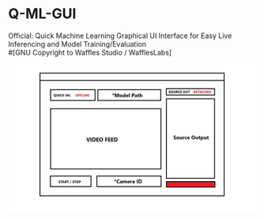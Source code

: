 # Q-ML-GUI
Official: Quick Machine Learning Graphical UI Interface for Easy Live Inferencing and Model Training/Evaluation\
#[GNU Copyright to Waffles Studio / WafflesLabs]
![Official GNU Copyright!](/QMLUI.jpg)

